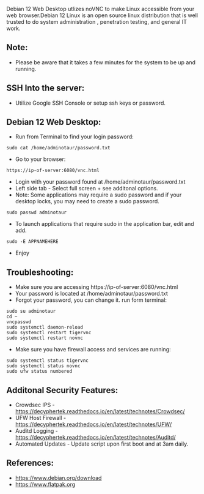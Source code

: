 Debian 12 Web Desktop utlizes noVNC to make Linux accessible from your web browser.Debian 12 Linux is an open source 
linux distribution that is well trusted to do system administration , penetration testing, and general IT work.

Note:
-------
* Please be aware that it takes a few minutes for the system to be up and running. 

SSH Into the server:
--------------------
* Utilize Google SSH Console or setup ssh keys or password.

Debian 12 Web Desktop:
------------------------------
* Run from Terminal to find your login password:
```
sudo cat /home/adminotaur/password.txt
```
* Go to your browser:
```
https://ip-of-server:6080/vnc.html
```
* Login with your password found at /home/adminotaur/password.txt
* Left side tab - Select full screen + see additonal options. 
* Note: Some applications may require a sudo password and if your desktop locks, you may need to create a sudo password.
``` 
sudo passwd adminotaur
```
* To launch applications that require sudo in the application bar, edit and add.
```
sudo -E APPNAMEHERE
```
* Enjoy 

Troubleshooting:
-----------------
* Make sure you are accessing https://ip-of-server:6080/vnc.html
* Your password is located at /home/adminotaur/password.txt
* Forgot your password, you can change it. run form terminal:
```
sudo su adminotaur
cd ~
vncpasswd
sudo systemctl daemon-reload 
sudo systemctl restart tigervnc
sudo systemctl restart novnc
```
* Make sure you have firewall access and services are running:
```
sudo systemctl status tigervnc
sudo systemctl status novnc
sudo ufw status numbered
```

Additonal Security Features:
----------------------------
* Crowdsec IPS - https://decyphertek.readthedocs.io/en/latest/technotes/Crowdsec/
* UFW Host Firewall - https://decyphertek.readthedocs.io/en/latest/technotes/UFW/
* Auditd Logging - https://decyphertek.readthedocs.io/en/latest/technotes/Auditd/
* Automated Updates - Update script upon first boot and at 3am daily.

References:
------------
* https://www.debian.org/download
* https://www.flatpak.org
